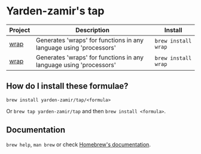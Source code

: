 # Yarden-zamir's tap

<!-- project_table_start -->
| Project                                      | Description                                                        | Install             |
| -------------------------------------------- | ------------------------------------------------------------------ | ------------------- |
| [wrap](https://github.com/Yarden-zamir/WRAP) | Generates 'wraps' for functions in any language using 'processors' | `brew install wrap` |
| [wrap](https://github.com/Yarden-zamir/wrap) | Generates 'wraps' for functions in any language using 'processors' | `brew install wrap` |
<!-- project_table_end -->

## How do I install these formulae?

`brew install yarden-zamir/tap/<formula>`

Or `brew tap yarden-zamir/tap` and then `brew install <formula>`.

## Documentation

`brew help`, `man brew` or check [Homebrew's documentation](https://docs.brew.sh).
